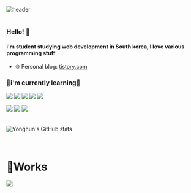 ![header](https://capsule-render.vercel.app/api?type=cylinder&text=Yonghun&fontAlign=40&fontSize=40&desc=Github&descAlign=60&descAlignY=50&theme=radical&animation=blink)  
<br>
### Hello! 👋
#### i'm student studying web development in South korea, I love various programming stuff
- 🌐 Personal blog: [tistory.com](https://2yh-develop4jeon.tistory.com/)
### 🚀i'm currently learning🚀
<img src="https://img.shields.io/badge/CSS-1572B6?style=for-the-badge&logo=css3&logoColor=white"> <img src="https://img.shields.io/badge/HTML-E34F26?style=for-the-badge&logo=html5&logoColor=white"> <img src="https://img.shields.io/badge/JAVASCRIPT-F7DF1E?style=for-the-badge&logo=javascript&logoColor=black"> <img src="https://img.shields.io/badge/NODE.JS-339933?style=for-the-badge&logo=nodedotjs&logoColor=white"> <img src="https://img.shields.io/badge/REACT-61DAFB?style=for-the-badge&logo=react&logoColor=black">

<img src="https://img.shields.io/badge/TYPESCRIPT-3178C6?style=for-the-badge&logo=typescript&logoColor=white"> <img src="https://img.shields.io/badge/MYSQL-4479A1?style=for-the-badge&logo=mysql&logoColor=white"> <img src="https://img.shields.io/badge/SEQUELIZE-52B0E7?style=for-the-badge&logo=sequelize&logoColor=white">
<br>
<br>
<br>
![Yonghun's GitHub stats](https://github-readme-stats.vercel.app/api?username=2YH02&show_icons=true&theme=radical)
<br>
<br>
<br>
# 🔧Works
<a href="https://github.com/2YH02/Code-Snippet-Library">
  <img align="center" src="https://github-readme-stats.vercel.app/api/pin?username=2YH02&repo=Code-Snippet-Library&theme=radical&cache_seconds=86400" />
</a>

